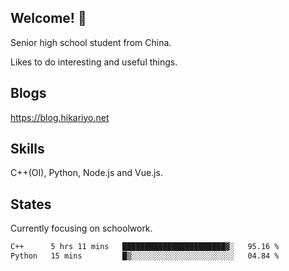 ## Welcome! 👋

Senior high school student from China.

Likes to do interesting and useful things.

## Blogs

https://blog.hikariyo.net

## Skills

C++(OI), Python, Node.js and Vue.js.

## States

Currently focusing on schoolwork.

<!--START_SECTION:waka-->

```txt
C++      5 hrs 11 mins   ███████████████████████▓░   95.16 %
Python   15 mins         █▒░░░░░░░░░░░░░░░░░░░░░░░   04.84 %
```

<!--END_SECTION:waka-->

